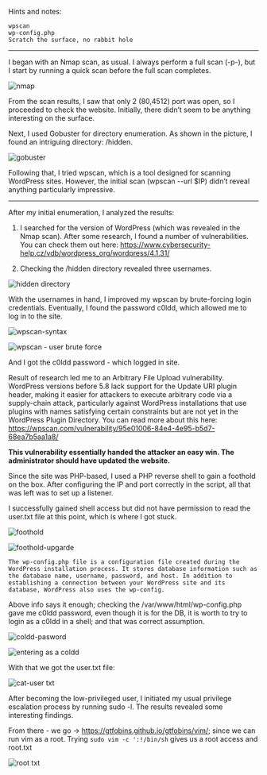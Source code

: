 Hints and notes:

    wpscan
    wp-config.php
    Scratch the surface, no rabbit hole

----------------------------------------------------------------------------------------------------------------------------------------------------------------------------

I began with an Nmap scan, as usual. I always perform a full scan (-p-), but I start by running a quick scan before the full scan completes.

![nmap](https://github.com/user-attachments/assets/6e76272b-f1eb-485f-827e-e7fc9a1a12b2)

From the scan results, I saw that only 2 (80,4512) port was open, so I proceeded to check the website. Initially, there didn’t seem to be anything interesting on the surface.

Next, I used Gobuster for directory enumeration. As shown in the picture, I found an intriguing directory: /hidden.

![gobuster](https://github.com/user-attachments/assets/2b4b7b70-1864-420d-b52f-9aeeb2109d3b)

Following that, I tried wpscan, which is a tool designed for scanning WordPress sites. However, the initial scan (wpscan --url $IP) didn’t reveal anything particularly impressive.

---------------------------------------------------------------------------------------------------------------------------------------------------------------------------

After my initial enumeration, I analyzed the results:

1) I searched for the version of WordPress (which was revealed in the Nmap scan). After some research, I found a number of vulnerabilities. You can check them out here:  https://www.cybersecurity-help.cz/vdb/wordpress_org/wordpress/4.1.31/

2) Checking the /hidden directory revealed three usernames.

![hidden directory](https://github.com/user-attachments/assets/3fd187fb-5094-40ef-bf9f-513ea5b2451f)

With the usernames in hand, I improved my wpscan by brute-forcing login credentials. Eventually, I found the password c0ldd, which allowed me to log in to the site.

![wpscan-syntax](https://github.com/user-attachments/assets/f46e65e2-137a-41e5-bd34-bde5e64dd74d)

![wpscan - user brute force](https://github.com/user-attachments/assets/3c0475e0-d7df-4216-b145-2c39aecae523)

And I got the c0ldd password - which logged in site.

Result of research led me to an Arbitrary File Upload vulnerability. WordPress versions before 5.8 lack support for the Update URI plugin header, making it easier for attackers to execute arbitrary code via a supply-chain attack, particularly against WordPress installations that use plugins with names satisfying certain constraints but are not yet in the WordPress Plugin Directory. You can read more about this here: https://wpscan.com/vulnerability/95e01006-84e4-4e95-b5d7-68ea7b5aa1a8/

**This vulnerability essentially handed the attacker an easy win. The administrator should have updated the website.**

Since the site was PHP-based, I used a PHP reverse shell to gain a foothold on the box. After configuring the IP and port correctly in the script, all that was left was to set up a listener.

I successfully gained shell access but did not have permission to read the user.txt file at this point, which is where I got stuck. 

![foothold](https://github.com/user-attachments/assets/fdf417be-cb0d-492b-9359-0e32605ca680)

![foothold-upgarde](https://github.com/user-attachments/assets/b560dd08-5b3f-4e6b-ab21-987021660550)


`The wp-config.php file is a configuration file created during the WordPress installation process. It stores database information such as the database name, username, password, and host. In addition to establishing a connection between your WordPress site and its database, WordPress also uses the wp-config.`

Above info says it enough; checking the /var/www/html/wp-config.php gave me c0ldd password, even though it is for the DB, it is worth to try to login as a c0ldd in a shell; and that was correct assumption.

![coldd-pasword](https://github.com/user-attachments/assets/c4b9eda8-eb71-42ad-8182-65ca9cf23d6a)

![entering as a coldd](https://github.com/user-attachments/assets/ab59e55a-0acf-4968-b605-516bd5276cde)

With that we got the user.txt file:

![cat-user txt](https://github.com/user-attachments/assets/2751ddee-d0e4-4104-9ab6-f78cb4f3a403)

After becoming the low-privileged user, I initiated my usual privilege escalation process by running sudo -l. The results revealed some interesting findings.

From there - we go -> https://gtfobins.github.io/gtfobins/vim/; since we can run vim as a root. Trying `sudo vim -c ':!/bin/sh` gives us a root access and root.txt

![root txt](https://github.com/user-attachments/assets/afea3fee-3e15-4479-9b1d-0095c8c1958b)

